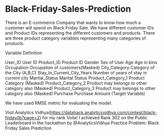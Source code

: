# Black-Friday-Sales-Prediction
There is an E-commerce Company that wants to know how much a customer will spend on Black Friday Sale. 
We have different customer IDs and Product IDs representing the different customers and products. There are three product category variables representing many categories of products.

Variable	                    Definition

User_ID	                      User ID
Product_ID	                  Product ID
Gender	                      Sex of User
Age	                          Age in bins
Occupation	                  Occupation of customers(Masked)
City_Category	                Category of the City (A,B,C)
Stay_In_Current_City_Years	  Number of years of stay in current city
Marital_Status	              Marital Status
Product_Category_1	          Product Category (Masked)
Product_Category_2	          Product may belongs to other category also (Masked)
Product_Category_3	          Product may belongs to other category also (Masked)
Purchase	                    Purchase Amount (Target Variable)

We have used RMSE metric for evaluating the model.

Visit Analytics Vidhya(https://datahack.analyticsvidhya.com/contest/black-friday/lb?page=2) for my rank
Voila! I achieved Rank 302 on the Public Leaderboard in the hackathon by @AnalyticsVidhya Practice Problem: Black Friday Sales Prediction 
